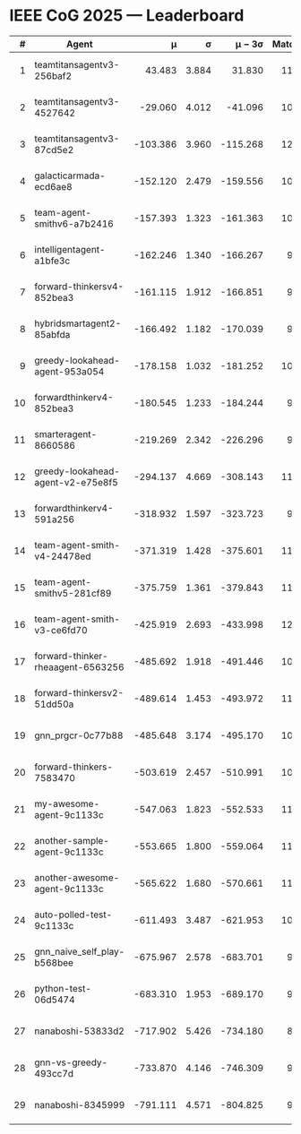 # IEEE CoG 2025 — Leaderboard

| # | Agent | μ | σ | μ − 3σ | Matches | Updated |
|---:|---|---:|---:|---:|---:|---|
| 1 | teamtitansagentv3-256baf2 | 43.483 | 3.884 | 31.830 | 11440 | 2025-08-21 08:25 |
| 2 | teamtitansagentv3-4527642 | -29.060 | 4.012 | -41.096 | 10634 | 2025-08-21 08:25 |
| 3 | teamtitansagentv3-87cd5e2 | -103.386 | 3.960 | -115.268 | 12006 | 2025-08-21 08:25 |
| 4 | galacticarmada-ecd6ae8 | -152.120 | 2.479 | -159.556 | 10840 | 2025-08-21 08:25 |
| 5 | team-agent-smithv6-a7b2416 | -157.393 | 1.323 | -161.363 | 10840 | 2025-08-21 08:25 |
| 6 | intelligentagent-a1bfe3c | -162.246 | 1.340 | -166.267 | 9330 | 2025-08-21 08:25 |
| 7 | forward-thinkersv4-852bea3 | -161.115 | 1.912 | -166.851 | 9081 | 2025-08-21 08:25 |
| 8 | hybridsmartagent2-85abfda | -166.492 | 1.182 | -170.039 | 9907 | 2025-08-21 08:25 |
| 9 | greedy-lookahead-agent-953a054 | -178.158 | 1.032 | -181.252 | 10818 | 2025-08-21 08:25 |
| 10 | forwardthinkerv4-852bea3 | -180.545 | 1.233 | -184.244 | 9006 | 2025-08-21 08:25 |
| 11 | smarteragent-8660586 | -219.269 | 2.342 | -226.296 | 9738 | 2025-08-21 08:25 |
| 12 | greedy-lookahead-agent-v2-e75e8f5 | -294.137 | 4.669 | -308.143 | 11178 | 2025-08-21 08:25 |
| 13 | forwardthinkerv4-591a256 | -318.932 | 1.597 | -323.723 | 9532 | 2025-08-21 08:25 |
| 14 | team-agent-smith-v4-24478ed | -371.319 | 1.428 | -375.601 | 11802 | 2025-08-21 08:25 |
| 15 | team-agent-smithv5-281cf89 | -375.759 | 1.361 | -379.843 | 11740 | 2025-08-21 08:25 |
| 16 | team-agent-smith-v3-ce6fd70 | -425.919 | 2.693 | -433.998 | 12422 | 2025-08-21 08:25 |
| 17 | forward-thinker-rheaagent-6563256 | -485.692 | 1.918 | -491.446 | 10774 | 2025-08-21 08:25 |
| 18 | forward-thinkersv2-51dd50a | -489.614 | 1.453 | -493.972 | 11254 | 2025-08-21 08:25 |
| 19 | gnn_prgcr-0c77b88 | -485.648 | 3.174 | -495.170 | 10170 | 2025-08-21 08:25 |
| 20 | forward-thinkers-7583470 | -503.619 | 2.457 | -510.991 | 10580 | 2025-08-21 08:25 |
| 21 | my-awesome-agent-9c1133c | -547.063 | 1.823 | -552.533 | 11400 | 2025-08-21 08:25 |
| 22 | another-sample-agent-9c1133c | -553.665 | 1.800 | -559.064 | 11080 | 2025-08-21 08:25 |
| 23 | another-awesome-agent-9c1133c | -565.622 | 1.680 | -570.661 | 11720 | 2025-08-21 08:25 |
| 24 | auto-polled-test-9c1133c | -611.493 | 3.487 | -621.953 | 10700 | 2025-08-21 08:25 |
| 25 | gnn_naive_self_play-b568bee | -675.967 | 2.578 | -683.701 | 9100 | 2025-08-21 08:25 |
| 26 | python-test-06d5474 | -683.310 | 1.953 | -689.170 | 9270 | 2025-08-21 08:25 |
| 27 | nanaboshi-53833d2 | -717.902 | 5.426 | -734.180 | 8670 | 2025-08-21 08:25 |
| 28 | gnn-vs-greedy-493cc7d | -733.870 | 4.146 | -746.309 | 9040 | 2025-08-21 08:25 |
| 29 | nanaboshi-8345999 | -791.111 | 4.571 | -804.825 | 9410 | 2025-08-21 08:25 |
